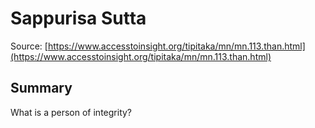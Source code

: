 # Sappurisa Sutta



Source: [https://www.accesstoinsight.org/tipitaka/mn/mn.113.than.html](https://www.accesstoinsight.org/tipitaka/mn/mn.113.than.html)



## Summary

What is a person of integrity?